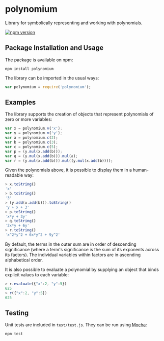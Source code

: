 # polynomium
Library for symbolically representing and working with polynomials.

[![npm version](https://badge.fury.io/js/polynomium.svg)](https://badge.fury.io/js/polynomium)

## Package Installation and Usage

The package is available on npm:

```shell
npm install polynomium
```

The library can be imported in the usual ways:

```javascript
var polynomium = require('polynomium');
```

## Examples

The library supports the creation of objects that represent polynomials of zero or more variables:

```javascript
var x = polynomium.v('x');
var y = polynomium.v('y');
var a = polynomium.c(2);
var b = polynomium.c(3);
var c = polynomium.c(5);
var p = (y.mul(x.add(b)));
var q = (y.mul(x.add(b))).mul(a);
var r = (y.mul(x.add(b))).mul((y.mul(x.add(b))));
```

Given the polynomials above, it is possible to display them in a human-readable way:

```javascript
> x.toString()
'x'
> b.toString()
'3'
> (y.add(x.add(b))).toString()
'y + x + 3'
> p.toString()
'x*y + 3y'
> q.toString()
'2x*y + 6y'
> r.toString()
'x^2*y^2 + 6x*y^2 + 9y^2'
```

By default, the terms in the outer sum are in order of descending significance (where a term's significance is the sum of its exponents across its factors). The individual variables within factors are in ascending alphabetical order.

It is also possible to evaluate a polynomial by supplying an object that binds explicit values to each variable:

```javascript
> r.evaluate({"x":2, "y":5})
625
> r({"x":2, "y":5})
625
```

## Testing

Unit tests are included in `test/test.js`. They can be run using [Mocha](https://mochajs.org/):

```javascript
npm test
```
